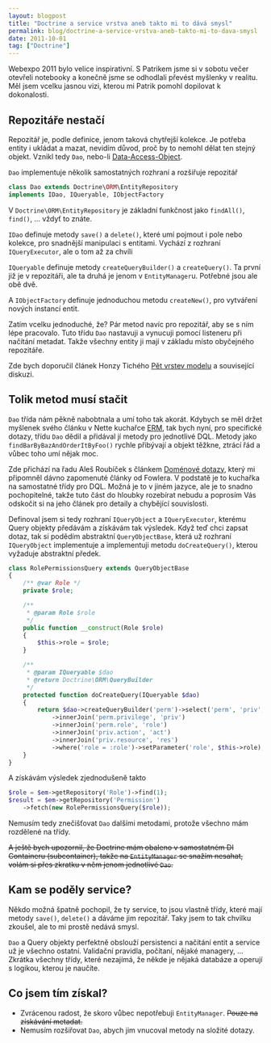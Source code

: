 ```yaml
---
layout: blogpost
title: "Doctrine a service vrstva aneb takto mi to dává smysl"
permalink: blog/doctrine-a-service-vrstva-aneb-takto-mi-to-dava-smysl
date: 2011-10-01
tag: ["Doctrine"]
---
```


Webexpo 2011 bylo velice inspirativní. S Patrikem jsme si v sobotu večer otevřeli notebooky a konečně jsme se odhodlali převést myšlenky v realitu. Měl jsem vcelku jasnou vizi, kterou mi Patrik pomohl dopilovat k dokonalosti.


## Repozitáře nestačí

Repozitář je, podle definice, jenom taková chytřejší kolekce. Je potřeba entity i ukládat a mazat, nevidím důvod, proč by to nemohl dělat ten stejný objekt. Vznikl tedy `Dao`, nebo-li [Data-Access-Object](https://en.wikipedia.org/wiki/Data_access_object).

`Dao` implementuje několik samostatných rozhraní a rozšiřuje repozitář

~~~ php
class Dao extends Doctrine\ORM\EntityRepository
implements IDao, IQueryable, IObjectFactory
~~~

V `Doctrine\ORM\EntityRepository` je základní funkčnost jako `findAll()`, `find()`, ... vždyť to znáte.

`IDao` definuje metody `save()` a `delete()`, které umí pojmout i pole nebo kolekce, pro snadnější manipulaci s entitami. Vychází z rozhraní `IQueryExecutor`, ale o tom až za chvíli

`IQueryable` definuje metody `createQueryBuilder()` a `createQuery()`. Ta první již je v repozitáři, ale ta druhá je jenom v `EntityManager`u. Potřebné jsou ale obě dvě.

A `IObjectFactory` definuje jednoduchou metodu `createNew()`, pro vytváření nových instancí entit.

Zatím vcelku jednoduché, že? Pár metod navíc pro repozitář, aby se s ním lépe pracovalo. Tuto třídu `Dao` nastavuji a vynucuji pomocí listeneru při načítání metadat. Takže všechny entity ji mají v základu místo obyčejného repozitáře.

Zde bych doporučil článek Honzy Tichého [Pět vrstev modelu](http://www.phpguru.cz/clanky/pet-vrstev-modelu) a související diskuzi.


## Tolik metod musí stačit

`Dao` třída nám pěkně nabobtnala a umí toho tak akorát. Kdybych se měl držet myšlenek svého článku v Nette kuchařce [ERM](https://wiki.nette.org/cs/cookbook/model-entity-repository-mapper), tak bych nyní, pro specifické dotazy, třídu `Dao` dědil a přidával jí metody pro jednotlivé DQL. Metody jako `findBarByBazAndOrderItByFoo()` rychle přibývají a objekt těžkne, ztrácí řád a vůbec toho umí nějak moc.

Zde přichází na řadu Aleš Roubíček s článkem [Doménové dotazy](https://rarous.net/weblog/377-domenove-dotazy.aspx), který mi připomněl dávno zapomenuté články od Fowlera. V podstatě je to kuchařka na samostatné třídy pro DQL. Možná je to v jiném jazyce, ale je to snadno pochopitelné, takže tuto část do hloubky rozebírat nebudu a poprosím Vás odskočit si na jeho článek pro detaily a chybějící souvislosti.

Definoval jsem si tedy rozhraní `IQueryObject` a `IQueryExecutor`, kterému Query objekty předávám a získávám tak výsledek. Když teď chci zapsat dotaz, tak si podědím abstraktní `QueryObjectBase`, která už rozhraní `IQueryObject` implementuje a implementuji metodu `doCreateQuery()`, kterou vyžaduje abstraktní předek.

~~~ php
class RolePermissionsQuery extends QueryObjectBase
{
    /** @var Role */
    private $role;

    /**
     * @param Role $role
     */
    public function __construct(Role $role)
    {
        $this->role = $role;
    }

    /**
     * @param IQueryable $dao
     * @return Doctrine\ORM\QueryBuilder
     */
    protected function doCreateQuery(IQueryable $dao)
    {
        return $dao->createQueryBuilder('perm')->select('perm', 'priv', 'act', 'res')
            ->innerJoin('perm.privilege', 'priv')
            ->innerJoin('perm.role', 'role')
            ->innerJoin('priv.action', 'act')
            ->innerJoin('priv.resource', 'res')
            ->where('role = :role')->setParameter('role', $this->role);
    }
}
~~~

A získávám výsledek zjednodušeně takto

~~~ php
$role = $em->getRepository('Role')->find(1);
$result = $em->getRepository('Permission')
    ->fetch(new RolePermissionsQuery($role));
~~~

Nemusím tedy znečišťovat `Dao` dalšími metodami, protože všechno mám rozdělené na třídy.

<del>A ještě bych upozornil, že Doctrine mám obaleno v samostatném DI Containeru (subcontainer), takže na `EntityManager` se snažím nesahat, volám si přes zkratku v něm jenom jednotlivé `Dao`.</del>


## Kam se poděly service?

Někdo možná špatně pochopil, že ty service, to jsou vlastně třídy, které mají metody `save()`, `delete()` a dáváme jim repozitář. Taky jsem to tak chvilku zkoušel, ale to mi prostě nedává smysl.

`Dao` a Query objekty perfektně obslouží persistenci a načítání entit a service už je všechno ostatní. Validační pravidla, počítaní, nějaké managery, ... Zkrátka všechny třídy, které nezajímá, že někde je nějaká databáze a operují s logikou, kterou je naučíte.


## Co jsem tím získal?

- Zvrácenou radost, že skoro vůbec nepotřebuji `EntityManager`. <del>Pouze na získávání metadat.</del>
- Nemusím rozšiřovat `Dao`, abych jim vnucoval metody na složité dotazy.

